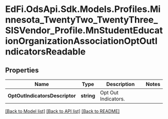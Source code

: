 # EdFi.OdsApi.Sdk.Models.Profiles.Minnesota_TwentyTwo_TwentyThree_SISVendor_Profile.MnStudentEducationOrganizationAssociationOptOutIndicatorsReadable
## Properties

Name | Type | Description | Notes
------------ | ------------- | ------------- | -------------
**OptOutIndicatorsDescriptor** | **string** | Opt Out Indicators. | 

[[Back to Model list]](../README.md#documentation-for-models) [[Back to API list]](../README.md#documentation-for-api-endpoints) [[Back to README]](../README.md)

